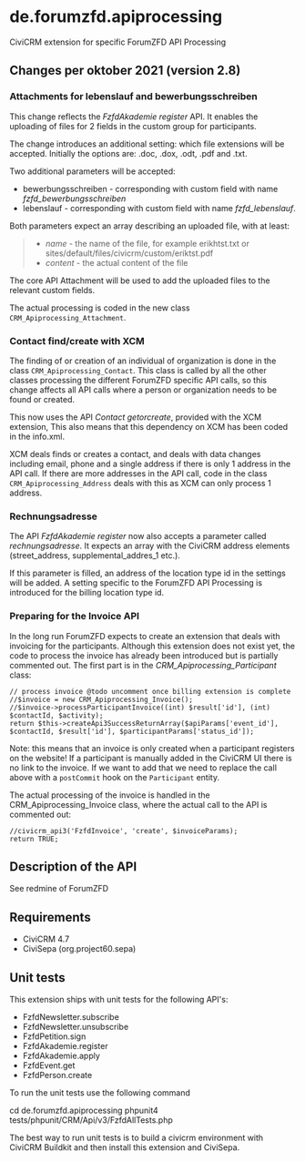 # de.forumzfd.apiprocessing
CiviCRM extension for specific ForumZFD API Processing

## Changes per oktober 2021 (version 2.8)

### Attachments for lebenslauf and bewerbungsschreiben
This change reflects the _FzfdAkademie_ _register_ API. It enables the uploading of files for 2 fields in the custom group for participants.

The change introduces an additional setting: which file extensions will be accepted. Initially the options are: .doc, .dox, .odt, .pdf and .txt.

Two additional parameters will be accepted:
* bewerbungsschreiben - corresponding with custom field with name _fzfd_bewerbungsschreiben_
* lebenslauf - corresponding with custom field with name _fzfd_lebenslauf_.

Both parameters expect an array describing an uploaded file, with at least:
>* _name_ - the name of the file, for example erikhtst.txt or sites/default/files/civicrm/custom/eriktst.pdf
>* _content_ - the actual content of the file

The core API Attachment will be used to add the uploaded files to the relevant custom fields.

The actual processing is coded in the new class `CRM_Apiprocessing_Attachment`.

### Contact find/create with XCM

The finding of or creation of an individual of organization is done in the class `CRM_Apiprocessing_Contact`. This class is called by all the other classes processing the different ForumZFD specific API calls, so this change affects all API calls where a person or organization needs to be found or created.

This now uses the API _Contact_ _getorcreate_, provided with the XCM extension, This also means that this dependency on XCM has been coded in the info.xml.

XCM deals finds or creates a contact, and deals with data changes including email, phone and a single address if there is only 1 address in the API call.
If there are more addresses in the API call, code in the class `CRM_Apiprocessing_Address` deals with this as XCM can only process 1 address.

### Rechnungsadresse

The API _FzfdAkademie_ _register_ now also accepts a parameter called _rechnungsadresse_. It expects an array with the CiviCRM address elements (street_address, supplemental_addres_1 etc.).

If this parameter is filled, an address of the location type id in the settings will be added. A setting specific to the ForumZFD API Processing is introduced for the billing location type id.

### Preparing for the Invoice API

In the long run ForumZFD expects to create an extension that deals with invoicing for the participants. Although this extension does not exist yet, the code to process the invoice has already been introduced but is partially commented out.
The first part is in the _CRM_Apiprocessing_Participant_ class:

```
// process invoice @todo uncomment once billing extension is complete
//$invoice = new CRM_Apiprocessing_Invoice();
//$invoice->processParticipantInvoice((int) $result['id'], (int) $contactId, $activity);
return $this->createApi3SuccessReturnArray($apiParams['event_id'], $contactId, $result['id'], $participantParams['status_id']);
```
Note: this means that an invoice is only created when a participant registers on the website! If a participant is manually added in the CiviCRM UI there is no link to the invoice. If we want to add that we need to replace the call above with a `postCommit` hook on the `Participant` entity.

The actual processing of the invoice is handled in the CRM_Apiprocessing_Invoice class, where the actual call to the API is commented out:

````
//civicrm_api3('FzfdInvoice', 'create', $invoiceParams);
return TRUE;
````

## Description of the API

See redmine of ForumZFD

## Requirements

* CiviCRM 4.7
* CiviSepa (org.project60.sepa)

## Unit tests

This extension ships with unit tests for the following API's:

* FzfdNewsletter.subscribe
* FzfdNewsletter.unsubscribe
* FzfdPetition.sign
* FzfdAkademie.register
* FzfdAkademie.apply
* FzfdEvent.get
* FzfdPerson.create

To run the unit tests use the following command

   cd de.forumzfd.apiprocessing
   phpunit4 tests/phpunit/CRM/Api/v3/FzfdAllTests.php

The best way to run unit tests is to build a civicrm environment with CiviCRM Buildkit and then install this extension and CiviSepa.
